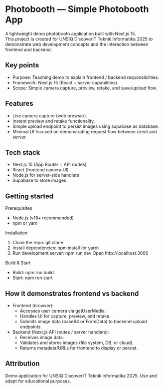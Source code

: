 # Photobooth — Simple Photobooth App

A lightweight demo photobooth application built with Next.js 15.  
This project is created for UNSIQ DiscoverIT Teknik Informatika 2025 to demonstrate web development concepts and the interaction between frontend and backend.

## Key points

- Purpose: Teaching demo to explain frontend / backend responsibilities.
- Framework: Next.js 15 (React + server capabilities).
- Scope: Simple camera capture, preview, retake, and save/upload flow.

## Features

- Live camera capture (web browser).
- Instant preview and retake functionality.
- Simple upload endpoint to persist images using supabase as database.
- Minimal UI focused on demonstrating request flow between client and server.

## Tech stack

- Next.js 15 (App Router + API routes)
- React (frontend camera UI)
- Node.js for server-side handlers
- Supabase to store images

## Getting started

Prerequisites

- Node.js (v18+ recommended)
- npm or yarn

Installation

1. Clone the repo:
   git clone <repository-url>
2. Install dependencies:
   npm install
   (or yarn)
3. Run development server:
   npm run dev
   Open http://localhost:3000

Build & Start

- Build: npm run build
- Start: npm run start

## How it demonstrates frontend vs backend

- Frontend (browser):
  - Accesses user camera via getUserMedia.
  - Handles UI for capture, preview, and retake.
  - Submits image data (base64 or FormData) to backend upload endpoints.
- Backend (Next.js API routes / server handlers):
  - Receives image data.
  - Validates and stores images (file system, DB, or cloud).
  - Returns metadata/URLs for frontend to display or persist.

## Attribution

Demo application for UNSIQ DiscoverIT Teknik Informatika 2025. Use and adapt for educational purposes.
